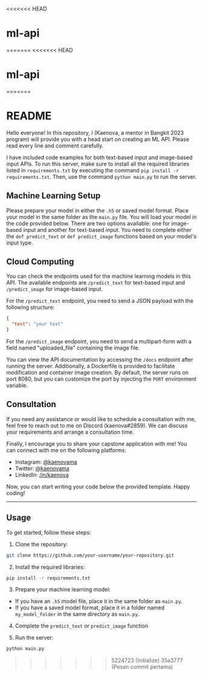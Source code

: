 <<<<<<< HEAD
# ml-api
=======
<<<<<<< HEAD
# ml-api
=======
# README

Hello everyone! In this repository, I (Kaenova, a mentor in Bangkit 2023 program) will provide you with a head start on creating an ML API. Please read every line and comment carefully.

I have included code examples for both text-based input and image-based input APIs. To run this server, make sure to install all the required libraries listed in `requirements.txt` by executing the command `pip install -r requirements.txt`. Then, use the command `python main.py` to run the server.

## Machine Learning Setup

Please prepare your model in either the `.h5` or saved model format. Place your model in the same folder as the `main.py` file. You will load your model in the code provided below. There are two options available: one for image-based input and another for text-based input. You need to complete either the `def predict_text` or `def predict_image` functions based on your model's input type.

## Cloud Computing

You can check the endpoints used for the machine learning models in this API. The available endpoints are `/predict_text` for text-based input and `/predict_image` for image-based input. 

For the `/predict_text` endpoint, you need to send a JSON payload with the following structure:
```json
{
  "text": "your text"
}
```

For the `/predict_image` endpoint, you need to send a multipart-form with a field named "uploaded_file" containing the image file.

You can view the API documentation by accessing the `/docs` endpoint after running the server. Additionally, a Dockerfile is provided to facilitate modification and container image creation. By default, the server runs on port 8080, but you can customize the port by injecting the `PORT` environment variable.

## Consultation

If you need any assistance or would like to schedule a consultation with me, feel free to reach out to me on Discord (kaenova#2859). We can discuss your requirements and arrange a consultation time.

Finally, I encourage you to share your capstone application with me! You can connect with me on the following platforms:

- Instagram: [@kaenovama](https://www.instagram.com/kaenovama)
- Twitter: [@kaenovama](https://twitter.com/kaenovama)
- LinkedIn: [/in/kaenova](https://www.linkedin.com/in/kaenova)

Now, you can start writing your code below the provided template. Happy coding!

---

## Usage

To get started, follow these steps:

1. Clone the repository:
```sh
git clone https://github.com/your-username/your-repository.git
```

2. Install the required libraries:
```sh
pip install -r requirements.txt
```

3. Prepare your machine learning model:
- If you have an `.h5` model file, place it in the same folder as `main.py`.
- If you have a saved model format, place it in a folder named `my_model_folder` in the same directory as `main.py`.

4. Complete the `predict_text` or `predict_image` function

4. Run the server:
```sh
python main.py
```
>>>>>>> 5224723 (Initialize)
>>>>>>> 35a3777 (Pesan commit pertama)
